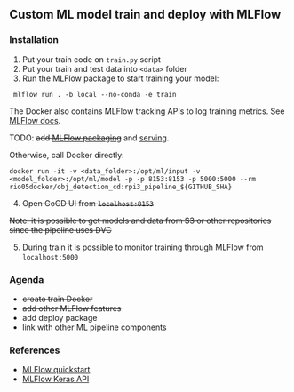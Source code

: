 ## Custom ML model train and deploy with MLFlow

### Installation

1. Put your train code on `train.py` script
2. Put your train and test data into `<data>` folder
3. Run the MLFlow package to start training your model:

```console
 mlflow run . -b local --no-conda -e train
```

The Docker also contains MLFlow tracking APIs to log training metrics. See [MLFlow docs](https://www.mlflow.org/docs/latest/tracking.html).

TODO: ~~add [MLFlow packaging](https://www.mlflow.org/docs/latest/quickstart.html#running-mlflow-projects)~~ and [serving](https://www.mlflow.org/docs/latest/quickstart.html#saving-and-serving-models). 

Otherwise, call Docker directly:

```console
docker run -it -v <data_folder>:/opt/ml/input -v <model_folder>:/opt/ml/model -p -p 8153:8153 -p 5000:5000 --rm rio05docker/obj_detection_cd:rpi3_pipeline_${GITHUB_SHA}
```

4. ~~Open GoCD UI from `localhost:8153`~~

~~Note: it is possible to get models and data from S3 or other repositories since the pipeline uses DVC~~

5. During train it is possible to monitor training through MLFlow from `localhost:5000`


### Agenda

* ~~create train Docker~~
* ~~add other MLFlow features~~
* add deploy package
* link with other ML pipeline components

### References

* [MLFlow quickstart](https://www.mlflow.org/docs/latest/quickstart.html#downloading-the-quickstart)
* [MLFlow Keras API](https://www.mlflow.org/docs/latest/python_api/mlflow.keras.html)
